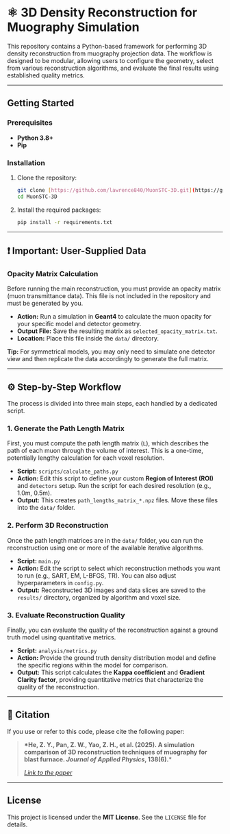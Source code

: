 # ⚛️ 3D Density Reconstruction for Muography Simulation

This repository contains a Python-based framework for performing 3D density reconstruction from muography projection data. The workflow is designed to be modular, allowing users to configure the geometry, select from various reconstruction algorithms, and evaluate the final results using established quality metrics.

---

## Getting Started

### Prerequisites

* **Python 3.8+**
* **Pip**

### Installation

1. Clone the repository:

   ```sh
   git clone [https://github.com/lawrence840/MuonSTC-3D.git](https://github.com/lawrence840/MuonSTC-3D.git)
   cd MuonSTC-3D
   ```

2. Install the required packages:

   ```sh
   pip install -r requirements.txt
   ```

---

## ❗ Important: User-Supplied Data

### Opacity Matrix Calculation

Before running the main reconstruction, you must provide an opacity matrix (muon transmittance data). This file is not included in the repository and must be generated by you.

* **Action:** Run a simulation in **Geant4** to calculate the muon opacity for your specific model and detector geometry.
* **Output File:** Save the resulting matrix as `selected_opacity_matrix.txt`.
* **Location:** Place this file inside the `data/` directory.

**Tip:** For symmetrical models, you may only need to simulate one detector view and then replicate the data accordingly to generate the full matrix.

---

## ⚙️ Step-by-Step Workflow

The process is divided into three main steps, each handled by a dedicated script.

### 1. Generate the Path Length Matrix

First, you must compute the path length matrix (`L`), which describes the path of each muon through the volume of interest. This is a one-time, potentially lengthy calculation for each voxel resolution.

* **Script:** `scripts/calculate_paths.py`
* **Action:** Edit this script to define your custom **Region of Interest (ROI)** and `detectors` setup. Run the script for each desired resolution (e.g., 1.0m, 0.5m).
* **Output:** This creates `path_lengths_matrix_*.npz` files. Move these files into the `data/` folder.

### 2. Perform 3D Reconstruction

Once the path length matrices are in the `data/` folder, you can run the reconstruction using one or more of the available iterative algorithms.

* **Script:** `main.py`
* **Action:** Edit the script to select which reconstruction methods you want to run (e.g., SART, EM, L-BFGS, TR). You can also adjust hyperparameters in `config.py`.
* **Output:** Reconstructed 3D images and data slices are saved to the `results/` directory, organized by algorithm and voxel size.

### 3. Evaluate Reconstruction Quality

Finally, you can evaluate the quality of the reconstruction against a ground truth model using quantitative metrics.

* **Script:** `analysis/metrics.py`
* **Action:** Provide the ground truth density distribution model and define the specific regions within the model for comparison.
* **Output:** This script calculates the **Kappa coefficient** and **Gradient Clarity factor**, providing quantitative metrics that characterize the quality of the reconstruction.

---

## 📜 Citation

If you use or refer to this code, please cite the following paper:

> **\*He, Z. Y., Pan, Z. W., Yao, Z. H., et al. (2025). A simulation comparison of 3D reconstruction techniques of muography for blast furnace. *Journal of Applied Physics*, 138(6).***
>
> *[Link to the paper](https://doi.org/10.1063/5.0280295)*

---

## License

This project is licensed under the **MIT License**. See the `LICENSE` file for details.
